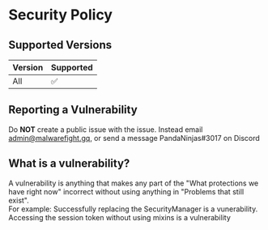 # Security Policy

## Supported Versions

| Version | Supported          |
| ------- | ------------------ |
| All     | ✅|

## Reporting a Vulnerability
Do **NOT** create a public issue with the issue.
Instead email admin@malwarefight.gq, or send a message PandaNinjas#3017 on Discord

## What is a vulnerability?
A vulnerability is anything that makes any part of the "What protections we have right now" incorrect without using anything in "Problems that still exist".<br>
For example: Successfully replacing the SecurityManager is a vunerability.<br>
Accessing the session token without using mixins is a vulnerability
